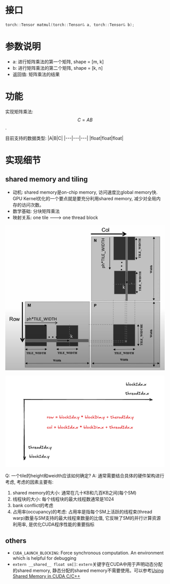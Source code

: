 # 接口
```c
torch::Tensor matmul(torch::Tensor& a, torch::Tensor& b);
```
# 参数说明
* a: 进行矩阵乘法的第一个矩阵, shape = [m, k]
* b: 进行矩阵乘法的第二个矩阵, shape = [k, n]
* 返回值: 矩阵乘法的结果

# 功能
实现矩阵乘法:
$$C=AB$$.

目前支持的数据类型:
|A|B|C|
|---|---|---|
|float|float|float|

# 实现细节
## shared memory and tiling
* 动机: shared memory是on-chip memory, 访问速度比global memory快. GPU Kernel优化的一个要点就是要充分利用shared memory, 减少对全局内存的访问次数。
* 数学基础: 分块矩阵乘法
* 映射关系: one tile ---> one thread block

![分块矩阵乘法和基于tile的实现](../figures/matmul.png)

![2D thread grids and blocks organization](../figures/2d_thread_grids.png)

Q: 一个tile的height和weidth应该如何确定?
A: 通常需要结合具体的硬件架构进行考虑, 考虑的因素主要有:
1. shared memory的大小: 通常在几十KB和几百KB之间(每个SM)
2. 线程块的大小: 每个线程块的最大线程数通常是1024
3. bank conflict的考虑
4. 占用率(occupancy)的考虑: 占用率是指每个SM上活跃的线程束(thread warp)数量与SM支持的最大线程束数量的比值, 它反映了SM的并行计算资源利用率, 是优化CUDA程序性能的重要指标

## others
* `CUDA_LAUNCH_BLOCKING`: Force synchronous computation. An environment which is helpful for debugging
* `extern __shared__ float sm[]`: `extern`关键字在CUDA中用于声明动态分配的shared memory, 静态分配的shared memory不需要使用。可以参考[Using Shared Memory in CUDA C/C++](https://developer.nvidia.com/blog/using-shared-memory-cuda-cc/)